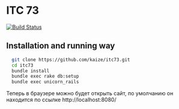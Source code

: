 # ITC 73
[![Build
Status](https://secure.travis-ci.org/kaize/itc73.png)](http://travis-ci.org/kaize/itc73)

## Installation and running way
```sh
  git clone https://github.com/kaize/itc73.git
  cd itc73
  bundle install
  bundle exec rake db:setup
  bundle exec unicorn_rails
```

  Теперь в браузере можно будет открыть сайт, по умолчанию он находится
по ссылке http://localhost:8080/
